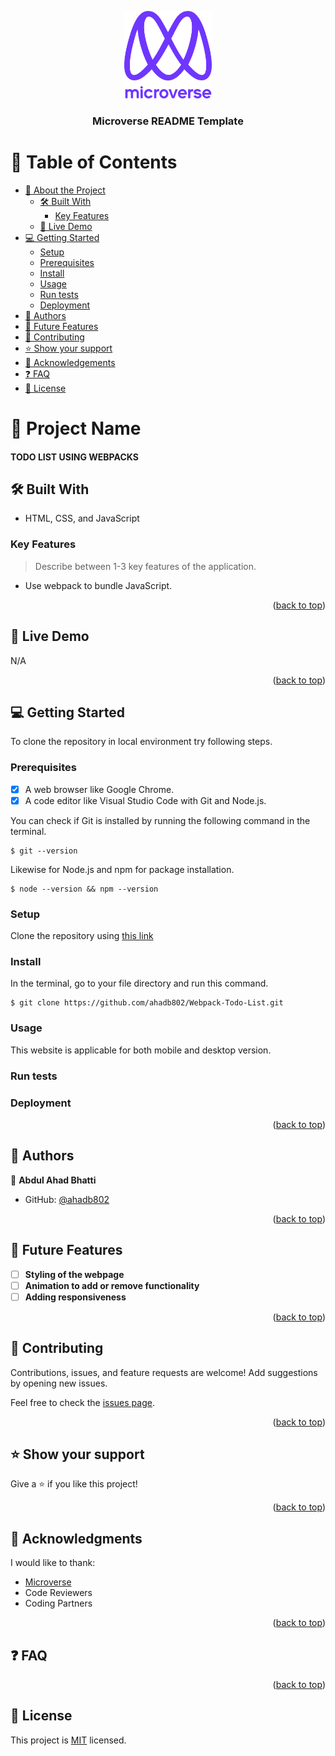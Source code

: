 <a name="readme-top"></a>

<!--
HOW TO USE:
This is an example of how you may give instructions on setting up your project locally.

Modify this file to match your project and remove sections that don't apply.

REQUIRED SECTIONS:
- Table of Contents
- About the Project
  - Built With
  - Live Demo
- Getting Started
- Authors
- Future Features
- Contributing
- Show your support
- Acknowledgements
- License

After you're finished please remove all the comments and instructions!
-->

<div align="center">

  <img src="murple_logo.png" alt="logo" width="140"  height="auto" />
  <br/>

  <h3><b>Microverse README Template</b></h3>

</div>

<!-- TABLE OF CONTENTS -->

# 📗 Table of Contents

- [📖 About the Project](#about-project)
  - [🛠 Built With](#built-with)
    - [Key Features](#key-features)
  - [🚀 Live Demo](#live-demo)
- [💻 Getting Started](#getting-started)
  - [Setup](#setup)
  - [Prerequisites](#prerequisites)
  - [Install](#install)
  - [Usage](#usage)
  - [Run tests](#run-tests)
  - [Deployment](#triangular_flag_on_post-deployment)
- [👥 Authors](#authors)
- [🔭 Future Features](#future-features)
- [🤝 Contributing](#contributing)
- [⭐️ Show your support](#support)
- [🙏 Acknowledgements](#acknowledgements)
- [❓ FAQ](#faq)
- [📝 License](#license)

<!-- PROJECT DESCRIPTION -->

# 📖 Project Name

#### TODO LIST USING WEBPACKS

## 🛠 Built With <a name="built-with"></a>

- HTML, CSS, and JavaScript

<!-- Features -->

### Key Features <a name="key-features"></a>

> Describe between 1-3 key features of the application.

- Use webpack to bundle JavaScript.

<p align="right">(<a href="#readme-top">back to top</a>)</p>

<!-- LIVE DEMO -->

## 🚀 Live Demo <a name="live-demo"></a>

N/A

<p align="right">(<a href="#readme-top">back to top</a>)</p>

<!-- GETTING STARTED -->

## 💻 Getting Started
To clone the repository in local environment try following steps.

### Prerequisites

- [x] A web browser like Google Chrome.
- [x] A code editor like Visual Studio Code with Git and Node.js.

You can check if Git is installed by running the following command in the terminal.
```
$ git --version
```

Likewise for Node.js and npm for package installation.
```
$ node --version && npm --version
```
### Setup

Clone the repository using [this link](https://github.com/ahadb802/Webpack-Todo-List.git)

### Install

In the terminal, go to your file directory and run this command.

```
$ git clone https://github.com/ahadb802/Webpack-Todo-List.git
```

### Usage

This website is applicable for both mobile and desktop version.

### Run tests

### Deployment

<p align="right">(<a href="#readme-top">back to top</a>)</p>

<!-- AUTHORS -->

## 👥 Authors <a name="authors"></a>

👤 **Abdul Ahad Bhatti**

- GitHub: [@ahadb802](https://github.com/ahadb802)

<p align="right">(<a href="#readme-top">back to top</a>)</p>

<!-- FUTURE FEATURES -->

## 🔭 Future Features <a name="future-features"></a>

- [ ] **Styling of the webpage**
- [ ] **Animation to add or remove functionality**
- [ ] **Adding responsiveness**

<p align="right">(<a href="#readme-top">back to top</a>)</p>

<!-- CONTRIBUTING -->

## 🤝 Contributing <a name="contributing"></a>

Contributions, issues, and feature requests are welcome! Add suggestions by opening new issues.

Feel free to check the [issues page](../../issues/).

<p align="right">(<a href="#readme-top">back to top</a>)</p>

<!-- SUPPORT -->

## ⭐️ Show your support <a name="support"></a>

Give a ⭐️ if you like this project!

<p align="right">(<a href="#readme-top">back to top</a>)</p>

<!-- ACKNOWLEDGEMENTS -->

## 🙏 Acknowledgments <a name="acknowledgements"></a>

I would like to thank:
- [Microverse](https://www.microverse.org/)
- Code Reviewers
- Coding Partners

<p align="right">(<a href="#readme-top">back to top</a>)</p>

<!-- FAQ (optional) -->

## ❓ FAQ <a name="faq"></a>

<p align="right">(<a href="#readme-top">back to top</a>)</p>

<!-- LICENSE -->

## 📝 License <a name="license"></a>

This project is [MIT](./LICENSE) licensed.
